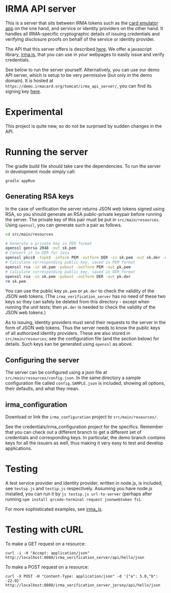 # IRMA API server

This is a server that sits between IRMA tokens such as the [card emulator app](https://github.com/credentials/irma_android_cardemu) on the one hand, and service or identity providers on the other hand. It handles all IRMA-specific cryptographic details of issuing credentials and verifying disclosure proofs on behalf of the service or identity provider.

The API that this server offers is described [here](https://credentials.github.io/proposals/irma-without-apdus). We offer a javascript library, [irma.js](https://github.com/credentials/irma_js), that you can use in your webpages to easily issue and verify credentials.

See below to run the server yourself. Alternatively, you can use our demo API server, which is setup to be very permissive (but only in the demo domain). It is hosted at `https://demo.irmacard.org/tomcat/irma_api_server/`, you can find its signing key [here](https://demo.irmacard.org/v2/data/pk.pem).

# Experimental

This project is quite new, so do not be surprised by sudden changes in the API.

# Running the server

The gradle build file should take care the dependencies. To run the server in development mode simply call:

    gradle appRun

## Generating RSA keys

In the case of verification the server returns JSON web tokens signed using RSA, so you should generate an RSA public-private keypair before running the server. The private key of this pair must be put in `src/main/resources`. Using `openssl`, you can generate such a pair as follows.

```bash
cd src/main/resources

# Generate a private key in PEM format
openssl genrsa 2048 -out sk.pem
# Convert it to DER for Java
openssl pkcs8 -topk8 -inform PEM -outform DER -in sk.pem -out sk.der -nocrypt
# Calculate corresponding public key, saved in PEM format
openssl rsa -in sk.pem -pubout -outform PEM -out pk.pem
# Calculate corresponding public key, saved in DER format
openssl rsa -in sk.pem -pubout -outform DER -out pk.der
rm sk.pem
```

You can use the public key `pk.pem` or `pk.der` to check the validity of the JSON web tokens. (The `irma_verification_server` has no need of these two keys so they can safely be deleted from this directory - except when running the unit tests; then `pk.der` is needed to check the validity of the JSON web tokens.)

As to issuing, identity providers must send their requests to the server in the form of JSON web tokens. Thus the server needs to know the public keys of all authorized identity providers. These are also stored in `src/main/resources`; see the configuration file (and the section below) for details. Such keys kan be generated using `openssl` as above.

## Configuring the server
The server can be configured using a json file at `src/main/resources/config.json`. In the same directory a sample configuration file called `config.SAMPLE.json` is included, showing all options, their defaults, and what they mean.

## irma_configuration

Download or link the `irma_configuration` project to `src/main/resources/`.

See the credentials/irma_configuration project for the specifics. Remember that you can check out a different branch to get a different set of credentials and corresponding keys. In particular, the demo branch contains keys for all the issuers as well, thus making it very easy to test and develop applications.

# Testing

A test service provider and identity provider, written in node.js, is included; see `testsp.js` and `testip.js` respectively. Assuming you have node.js installed, you can run it by `js testsp.js url-to-server` (perhaps after running `npm install qrcode-terminal request jsonwebtoken fs`).

For more sophisticated examples, see [irma_js](https://github.com/credentials/irma_js).

# Testing with cURL

To make a GET request on a resource:

    curl -i -H "Accept: application/json" http://localhost:8080/irma_verification_server/api/hello/json

To make a POST request on a resource:

    curl -X POST -H "Content-Type: application/json" -d '{"a": 5.0,"b": -22.0}' http://localhost:8080/irma_verification_server_jersey/api/hello/json
